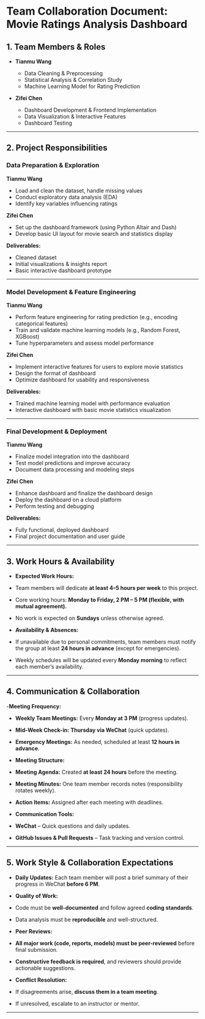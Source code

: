 # **Team Collaboration Document: Movie Ratings Analysis Dashboard**  

## **1. Team Members & Roles**  

- **Tianmu Wang**  
  - Data Cleaning & Preprocessing  
  - Statistical Analysis & Correlation Study  
  - Machine Learning Model for Rating Prediction  

- **Zifei Chen**  
  - Dashboard Development & Frontend Implementation  
  - Data Visualization & Interactive Features  
  - Dashboard Testing
  
---

## **2. Project Responsibilities**  

### **Data Preparation & Exploration**  
 **Tianmu Wang**  
- Load and clean the dataset, handle missing values  
- Conduct exploratory data analysis (EDA)  
- Identify key variables influencing ratings  

 **Zifei Chen**  
- Set up the dashboard framework (using Python Altair and Dash)  
- Develop basic UI layout for movie search and statistics display  

 **Deliverables:**  
- Cleaned dataset  
- Initial visualizations & insights report  
- Basic interactive dashboard prototype  

---

### **Model Development & Feature Engineering**  
 **Tianmu Wang**  
- Perform feature engineering for rating prediction (e.g., encoding categorical features)  
- Train and validate machine learning models (e.g., Random Forest, XGBoost)  
- Tune hyperparameters and assess model performance  

 **Zifei Chen**  
- Implement interactive features for users to explore movie statistics  
- Design the format of dashboard  
- Optimize dashboard for usability and responsiveness  

 **Deliverables:**  
- Trained machine learning model with performance evaluation  
- Interactive dashboard with basic movie statistics visualization  

---

### **Final Development & Deployment**  
 **Tianmu Wang**  
- Finalize model integration into the dashboard  
- Test model predictions and improve accuracy  
- Document data processing and modeling steps  

 **Zifei Chen**  
- Enhance dashboard and finalize the dashboard design  
- Deploy the dashboard on a cloud platform
- Perform testing and debugging  

 **Deliverables:**  
- Fully functional, deployed dashboard  
- Final project documentation and user guide  

---

## **3. Work Hours & Availability**  
- **Expected Work Hours:**  
- Team members will dedicate **at least 4–5 hours per week** to this project.  
- Core working hours: **Monday to Friday, 2 PM – 5 PM (flexible, with mutual agreement).**  
- No work is expected on **Sundays** unless otherwise agreed.  

- **Availability & Absences:**  
- If unavailable due to personal commitments, team members must notify the group at least **24 hours in advance** (except for emergencies).  
- Weekly schedules will be updated every **Monday morning** to reflect each member’s availability.  

---

## **4. Communication & Collaboration**  
-**Meeting Frequency:**  
- **Weekly Team Meetings:** Every **Monday at 3 PM** (progress updates).  
- **Mid-Week Check-in:** **Thursday via WeChat** (quick updates).  
- **Emergency Meetings:** As needed, scheduled at least **12 hours in advance**.  

- **Meeting Structure:**  
- **Meeting Agenda:** Created **at least 24 hours** before the meeting.  
- **Meeting Minutes:** One team member records notes (responsibility rotates weekly).  
- **Action Items:** Assigned after each meeting with deadlines.  

- **Communication Tools:**  
- **WeChat** – Quick questions and daily updates.  
- **GitHub Issues & Pull Requests** – Task tracking and version control.  

---

## **5. Work Style & Collaboration Expectations**  
- **Daily Updates:** Each team member will post a brief summary of their progress in WeChat **before 6 PM**.  
- **Quality of Work:**  
- Code must be **well-documented** and follow agreed **coding standards**.  
- Data analysis must be **reproducible** and well-structured.  

- **Peer Reviews:**  
- **All major work (code, reports, models) must be peer-reviewed** before final submission.  
- **Constructive feedback is required**, and reviewers should provide actionable suggestions.  

- **Conflict Resolution:**  
- If disagreements arise, **discuss them in a team meeting**.  
- If unresolved, escalate to an instructor or mentor.  


---
